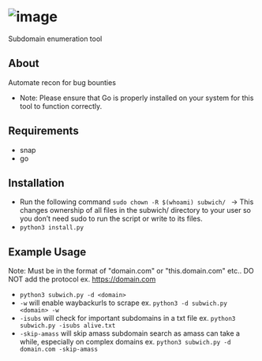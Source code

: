 # ![image](https://github.com/user-attachments/assets/95867237-f92b-464d-a70b-bae0abbb3cf7)
Subdomain enumeration tool

## About
Automate recon for bug bounties
- Note: Please ensure that Go is properly installed on your system for this tool to function correctly.

## Requirements
- snap
- go

## Installation
- Run the following command `sudo chown -R $(whoami) subwich/ ` -> This changes ownership of all files in the subwich/ directory to your user so you don’t need sudo to run the script or write to its files.
- `python3 install.py`

## Example Usage
Note: Must be in the format of "domain.com" or "this.domain.com" etc.. DO NOT add the protocol ex. https://domain.com
- `python3 subwich.py -d <domain>`
- `-w` will enable waybackurls to scrape ex. `python3 -d subwich.py <domain> -w`
- `-isubs` will check for important subdomains in a txt file ex. `python3 subwich.py -isubs alive.txt`
- `-skip-amass` will skip amass subdomain search as amass can take a while, especially on complex domains ex. `python3 subwich.py -d domain.com -skip-amass`


